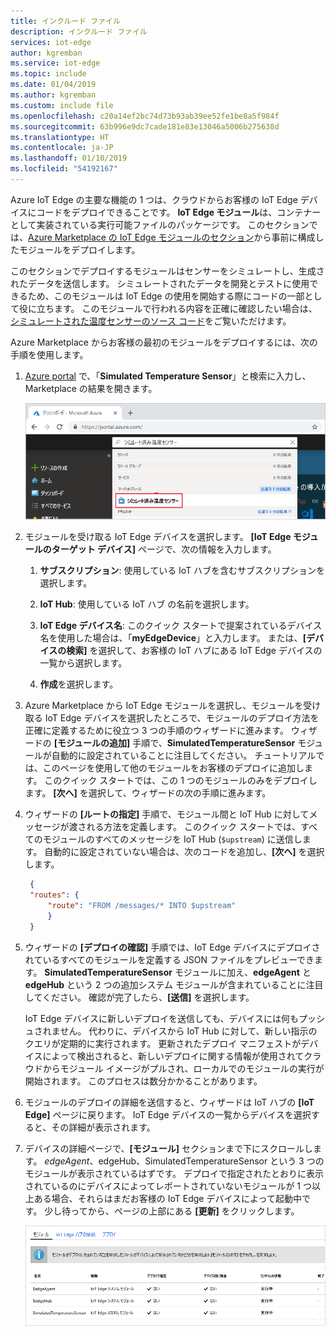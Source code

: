 ```yaml
---
title: インクルード ファイル
description: インクルード ファイル
services: iot-edge
author: kgremban
ms.service: iot-edge
ms.topic: include
ms.date: 01/04/2019
ms.author: kgremban
ms.custom: include file
ms.openlocfilehash: c20a14ef2bc74d73b93ab39ee52fe1be8a5f984f
ms.sourcegitcommit: 63b996e9dc7cade181e83e13046a5006b275638d
ms.translationtype: HT
ms.contentlocale: ja-JP
ms.lasthandoff: 01/10/2019
ms.locfileid: "54192167"
---
```

Azure IoT Edge の主要な機能の 1 つは、クラウドからお客様の IoT Edge デバイスにコードをデプロイできることです。 **IoT Edge モジュール**は、コンテナーとして実装されている実行可能ファイルのパッケージです。 このセクションでは、[Azure Marketplace の IoT Edge モジュールのセクション](https://azuremarketplace.microsoft.com/marketplace/apps/category/internet-of-things?page=1&subcategories=iot-edge-modules)から事前に構成したモジュールをデプロイします。 

このセクションでデプロイするモジュールはセンサーをシミュレートし、生成されたデータを送信します。 シミュレートされたデータを開発とテストに使用できるため、このモジュールは IoT Edge の使用を開始する際にコードの一部として役に立ちます。 このモジュールで行われる内容を正確に確認したい場合は、[シミュレートされた温度センサーのソース コード](https://github.com/Azure/iotedge/blob/027a509549a248647ed41ca7fe1dc508771c8123/edge-modules/SimulatedTemperatureSensor/src/Program.cs)をご覧いただけます。 

Azure Marketplace からお客様の最初のモジュールをデプロイするには、次の手順を使用します。

1. [Azure portal](https://portal.azure.com) で、「**Simulated Temperature Sensor**」と検索に入力し、Marketplace の結果を開きます。

   ![Azure portal で検索したシミュレートされた温度センサー](./media/iot-edge-deploy-module/search-for-temperature-sensor.png)

2. モジュールを受け取る IoT Edge デバイスを選択します。 **[IoT Edge モジュールのターゲット デバイス]** ページで、次の情報を入力します。

   1. **サブスクリプション**: 使用している IoT ハブを含むサブスクリプションを選択します。

   2. **IoT Hub**: 使用している IoT ハブ の名前を選択します。

   3. **IoT Edge デバイス名**: このクイック スタートで提案されているデバイス名を使用した場合は、「**myEdgeDevice**」と入力します。 または、**[デバイスの検索]** を選択して、お客様の IoT ハブにある IoT Edge デバイスの一覧から選択します。 
   
   4. **作成**を選択します。

3. Azure Marketplace から IoT Edge モジュールを選択し、モジュールを受け取る IoT Edge デバイスを選択したところで、モジュールのデプロイ方法を正確に定義するために役立つ 3 つの手順のウィザードに進みます。 ウィザードの **[モジュールの追加]** 手順で、**SimulatedTemperatureSensor** モジュールが自動的に設定されていることに注目してください。 チュートリアルでは、このページを使用して他のモジュールをお客様のデプロイに追加します。 このクイック スタートでは、この 1 つのモジュールのみをデプロイします。 **[次へ]** を選択して、ウィザードの次の手順に進みます。

4. ウィザードの **[ルートの指定]** 手順で、モジュール間と IoT Hub に対してメッセージが渡される方法を定義します。 このクイック スタートでは、すべてのモジュールのすべてのメッセージを IoT Hub (`$upstream`) に送信します。 自動的に設定されていない場合は、次のコードを追加し、**[次へ]** を選択します。

   ```json
    {
    "routes": {
        "route": "FROM /messages/* INTO $upstream"
        }
    }
   ```

5. ウィザードの **[デプロイの確認]** 手順では、IoT Edge デバイスにデプロイされているすべてのモジュールを定義する JSON ファイルをプレビューできます。 **SimulatedTemperatureSensor** モジュールに加え、**edgeAgent** と **edgeHub** という 2 つの追加システム モジュールが含まれていることに注目してください。 確認が完了したら、**[送信]** を選択します。

   IoT Edge デバイスに新しいデプロイを送信しても、デバイスには何もプッシュされません。 代わりに、デバイスから IoT Hub に対して、新しい指示のクエリが定期的に実行されます。 更新されたデプロイ マニフェストがデバイスによって検出されると、新しいデプロイに関する情報が使用されてクラウドからモジュール イメージがプルされ、ローカルでのモジュールの実行が開始されます。 このプロセスは数分かかることがあります。 

6. モジュールのデプロイの詳細を送信すると、ウィザードは IoT ハブの **[IoT Edge]** ページに戻ります。 IoT Edge デバイスの一覧からデバイスを選択すると、その詳細が表示されます。 

7. デバイスの詳細ページで、**[モジュール]** セクションまで下にスクロールします。 $edgeAgent、$edgeHub、SimulatedTemperatureSensor という 3 つのモジュールが表示されているはずです。 デプロイで指定されたとおりに表示されているのにデバイスによってレポートされていないモジュールが 1 つ以上ある場合、それらはまだお客様の IoT Edge デバイスによって起動中です。 少し待ってから、ページの上部にある **[更新]** をクリックします。 

   ![デプロイ済みのモジュールの一覧に SimulatedTemperatureSensor を表示する](./media/iot-edge-deploy-module/deployed-modules-marketplace.png)
